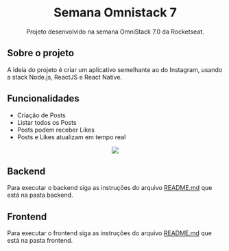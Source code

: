 <h1 align="center">Semana Omnistack 7</h1>
<p align="center">Projeto desenvolvido na semana OmniStack 7.0 da Rocketseat.</p>

## Sobre o projeto

A ideia do projeto é criar um aplicativo semelhante ao do Instagram, usando a stack Node.js, ReactJS e React Native.

## Funcionalidades

- Criação de Posts
- Listar todos os Posts
- Posts podem receber Likes
- Posts e Likes atualizam em tempo real

<p align="center">
  <img src="./.github/projeto.png" />
</p>

## Backend

Para executar o backend siga as instruções do arquivo [README.md](https://github.com/DouglasVarollo/OmniStack7/blob/master/backend/README.md) que está na pasta backend.


## Frontend

Para executar o frontend siga as instruções do arquivo [README.md](https://github.com/DouglasVarollo/OmniStack7/blob/master/frontend/README.md) que está na pasta frontend.

